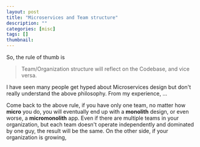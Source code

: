 ```yaml
---
layout: post
title: "Microservices and Team structure"
description: ""
categories: [misc]
tags: []
thumbnail: 
---
```


So, the rule of thumb is

> Team/Organization structure will reflect on the Codebase, and vice versa.

I have seen many people get hyped about Microservices design but don't really understand the above philosophy. From my experience, ...

Come back to the above rule, if you have only one team, no matter how **micro** you do, you will eventually end up with a **monolith** design, or even worse, a **micromonolith** app. Even if there are multiple teams in your organization, but each team doesn't operate independently and dominated by one guy, the result will be the same. On the other side, if your organization is growing, 